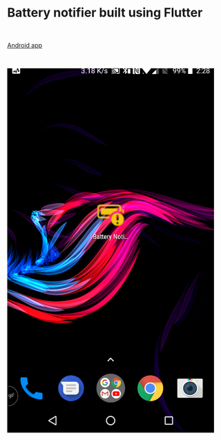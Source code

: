# Battery notifier built using Flutter

<br/>

[Android app](https://github.com/NileshSP/FlutterBatteryNotifyer/tree/v0.0.1, "Android app")

<br/>

![alt text](https://github.com/NileshSP/FlutterBatteryNotifyer/blob/master/images/flutterbatterynotifyerapp.gif "Working example..")

<br/>
